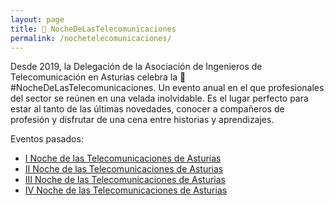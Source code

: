 ```yaml
---
layout: page
title: 🥂 NocheDeLasTelecomunicaciones
permalink: /nochetelecomunicaciones/
---
```


Desde 2019, la Delegación de la Asociación de Ingenieros de Telecomunicación en Asturias celebra la 🥂 #NocheDeLasTelecomunicaciones. Un evento anual en el que profesionales del sector se reúnen en una velada inolvidable. Es el lugar perfecto para estar al tanto de las últimas novedades, conocer a compañeros de profesión y disfrutar de una cena entre historias y aprendizajes.

Eventos pasados:

* [I Noche de las Telecomunicaciones de Asturias](www.telecosasturias.es/posts/nochetelecomunicaciones-i)
* [II Noche de las Telecomunicaciones de Asturias](www.telecosasturias.es/posts/nochetelecomunicaciones-ii)
* [III Noche de las Telecomunicaciones de Asturias](www.telecosasturias.es/posts/nochetelecomunicaciones-iii)
* [IV Noche de las Telecomunicaciones de Asturias](www.telecosasturias.es/posts/nochetelecomunicaciones-iv)
